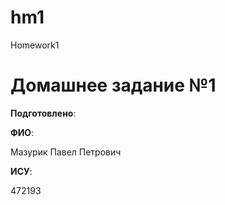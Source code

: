 # hm1
Homework1
# Домашнее задание №1

__Подготовлено__:

**ФИО**:

Мазурик Павел Петрович

**ИСУ**:

472193
